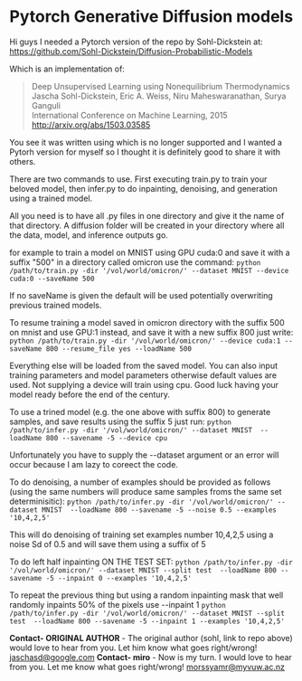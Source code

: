 # Pytorch Generative Diffusion models 
Hi guys I needed a Pytorch version of the repo by Sohl-Dickstein at:
https://github.com/Sohl-Dickstein/Diffusion-Probabilistic-Models

Which is an implementation of:<br>
> Deep Unsupervised Learning using Nonequilibrium Thermodynamics<br>
> Jascha Sohl-Dickstein, Eric A. Weiss, Niru Maheswaranathan, Surya Ganguli<br>
> International Conference on Machine Learning, 2015<br>
> http://arxiv.org/abs/1503.03585

You see it was written using which is no longer supported and I wanted a Pytorh version for myself 
so I thought it is definitely good to share it with others. 

There are two commands to use. First executing train.py to train your beloved model, then infer.py to do inpainting, denoising,
and generation using a trained model.

All you need is to have all .py files in one directory and give it the name of that directory.
A diffusion folder will be created in your directory where all the data, model, and inference outputs go.

for example to train a model on MNIST using GPU cuda:0 and save it with a suffix "500" in a directory called omicron use the command:
``python /path/to/train.py -dir '/vol/world/omicron/' --dataset MNIST --device cuda:0 --saveName 500``

If no saveName is given the default will be used potentially overwriting previous trained models.

To resume training a model saved in omicron directory with the suffix 500 on mnist and use GPU:1 instead, and save it with a new suffix 800 just write:
``python /path/to/train.py -dir '/vol/world/omicron/' --device cuda:1 --saveName 800 --resume_file yes --loadName 500``

Everything else will be loaded from the saved model. You can also input training parameters and model parameters otherwise default values are used.
Not supplying a device will train using cpu. Good luck having your model ready before the end of the century. 

To use a trined model (e.g.  the one above with suffix 800) to generate samples, and save results using the suffix 5 just run:
``python /path/to/infer.py -dir '/vol/world/omicron/' --dataset MNIST  --loadName 800 --savename -5 --device cpu``

Unfortunately you have to supply the --dataset argument or an error will occur because I am lazy to coreect the code.

To do denoising, a number of examples should be provided as follows (using the same numbers will produce same samples froms the same set determinisitic):
``python /path/to/infer.py -dir '/vol/world/omicron/' --dataset MNIST  --loadName 800 --savename -5 --noise 0.5 --examples '10,4,2,5'``

This will do denoising of training set examples number 10,4,2,5 using a noise Sd of 0.5 and will save them using a suffix of 5

To do left half inpainting ON THE TEST SET:
``python /path/to/infer.py -dir '/vol/world/omicron/' --dataset MNIST --split test  --loadName 800 --savename -5 --inpaint 0 --examples '10,4,2,5'``

To repeat the previous thing but using a random inpainting mask that well randomly inpaints 50% of the pixels use --inpaint 1
``python /path/to/infer.py -dir '/vol/world/omicron/' --dataset MNIST --split test  --loadName 800 --savename -5 --inpaint 1 --examples '10,4,2,5'``

**Contact- ORIGINAL AUTHOR** - The original author (sohl, link to repo above) would love to hear from you. Let him know what goes right/wrong! <jaschasd@google.com>
**Contact- miro** - Now is my turn. I would love to hear from you. Let me know what goes right/wrong! <morssyamr@myvuw.ac.nz>
